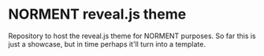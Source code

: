 # NORMENT reveal.js theme

Repository to host the reveal.js theme for NORMENT purposes. So far this is just a showcase, but in time perhaps it'll turn into a template.